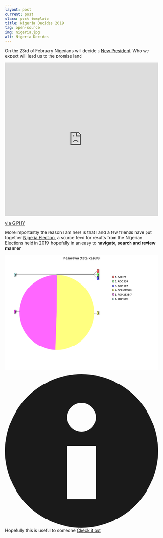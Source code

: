 ```yaml
---
layout: post
current: post
class: post-template
title: Nigeria Decides 2019
tag: open-source
img: nigeria.jpg
alt: Nigeria Decides
---
```



On the 23rd of February Nigerians will decide a [New President](https://en.wikipedia.org/wiki/2019_Nigerian_general_election). Who we expect will lead us to the promise land

<div style="width:100%;height:0;padding-bottom:100%;position:relative;"><iframe src="https://giphy.com/embed/2FXerza4GD744" width="100%" height="100%" style="position:absolute" frameBorder="0" class="giphy-embed" allowFullScreen></iframe></div><p><a href="https://giphy.com/gifs/boy-meets-world-cory-matthews-2FXerza4GD744">via GIPHY</a></p>


More importantly the reason I am here is that I and a few friends have put together [Nigeria Election](https://ngdecides.tecmie.com), a source feed for results from the Nigerian Elections held in 2019, hopefully in an easy to **navigate, search and review manner**

 <svg viewBox="0 0 800 600" xmlns="http://www.w3.org/2000/svg" xmlns:xlink="http://www.w3.org/1999/xlink" xml:space="preserve"><g font-family="Arial" font-size="11px" fill="none" fill-rule="evenodd" stroke-linecap="square"><rect id="b19992" x="0" y="0" width="800" height="600" /><use xlink:href="#b19992" fill="#FFFFFF" /><path id="b19993" stroke-linecap="butt" d="M270.5,105.5 A195,195 0 0 1 270.66,105.5 L270.5,300.5 L270.5,105.5 Z" /><use xlink:href="#b19993" fill="#FF6666" stroke="#FF6666" /><path id="b19994" stroke-linecap="butt" d="M269.735,105.502 A195,195 0 0 1 270.5,105.5 L270.5,300.5 L269.735,105.502 Z" /><use xlink:href="#b19994" fill="#CCFFFF" stroke="#CCFFFF" /><path id="b19995" stroke-linecap="butt" d="M270.66,105.5 A195,195 0 0 1 271.383,105.502 L270.5,300.5 L270.66,105.5 Z" /><use xlink:href="#b19995" fill="#80FF80" stroke="#80FF80" /><path id="b19996" stroke-linecap="butt" d="M271.383,105.502 A195,195 0 0 1 271.611,105.503 L270.5,300.5 L271.383,105.502 Z" /><use xlink:href="#b19996" fill="#6666FF" stroke="#6666FF" /><path id="b19997" stroke-linecap="butt" d="M263.872,495.387 A195,195 0 0 1 269.735,105.502 L270.5,300.5 L263.872,495.387 Z" /><use xlink:href="#b19997" fill="#FF66FF" stroke="#FF66FF" /><path id="b19998" stroke-linecap="butt" d="M271.611,105.503 A195,195 0 1 1 263.872,495.387 L270.5,300.5 L271.611,105.503 Z" /><use xlink:href="#b19998" fill="#FFFF80" stroke="#FFFF80" /><line id="b19999" x1="270.5" y1="105.5" x2="270.5" y2="104.5" /><use xlink:href="#b19999" stroke="#000000" /><line id="b20000" x1="270.5" y1="104.5" x2="461.5" y2="104.5" /><use xlink:href="#b20000" stroke="#000000" /><line id="b20001" x1="461.5" y1="104.5" x2="479.5" y2="86.5" /><use xlink:href="#b20001" stroke="#000000" /><line id="b20002" x1="479.5" y1="86.5" x2="480.5" y2="86.5" /><use xlink:href="#b20002" stroke="#000000" /><rect id="b20003" x="480.5" y="77.5" width="13" height="17" /><use xlink:href="#b20003" fill="#FF6666" stroke="#000000" /><text id="b20004" style="font-family:'Open Sans Semibold';font-size:13px;" x="484" y="91">1</text><use xlink:href="#b20004" fill="#000000" /><line id="b20005" x1="271.5" y1="105.5" x2="271.5" y2="104.5" /><use xlink:href="#b20005" stroke="#000000" /><line id="b20006" x1="271.5" y1="104.5" x2="479.5" y2="104.5" /><use xlink:href="#b20006" stroke="#000000" /><line id="b20007" x1="479.5" y1="104.5" x2="480.5" y2="104.5" /><use xlink:href="#b20007" stroke="#000000" /><rect id="b20008" x="480.5" y="95.5" width="13" height="17" /><use xlink:href="#b20008" fill="#80FF80" stroke="#000000" /><text id="b20009" style="font-family:'Open Sans Semibold';font-size:13px;" x="484" y="109">2</text><use xlink:href="#b20009" fill="#000000" /><line id="b20010" x1="271.5" y1="105.5" x2="271.5" y2="104.5" /><use xlink:href="#b20010" stroke="#000000" /><line id="b20011" x1="271.5" y1="104.5" x2="461.5" y2="104.5" /><use xlink:href="#b20011" stroke="#000000" /><line id="b20012" x1="461.5" y1="104.5" x2="479.5" y2="122.5" /><use xlink:href="#b20012" stroke="#000000" /><line id="b20013" x1="479.5" y1="122.5" x2="480.5" y2="122.5" /><use xlink:href="#b20013" stroke="#000000" /><rect id="b20014" x="480.5" y="113.5" width="13" height="17" /><use xlink:href="#b20014" fill="#6666FF" stroke="#000000" /><text id="b20015" style="font-family:'Open Sans Semibold';font-size:13px;" x="484" y="127">3</text><use xlink:href="#b20015" fill="#000000" /><line id="b20016" x1="465.5" y1="304.5" x2="466.5" y2="304.5" /><use xlink:href="#b20016" stroke="#000000" /><line id="b20017" x1="466.5" y1="304.5" x2="479.5" y2="304.5" /><use xlink:href="#b20017" stroke="#000000" /><line id="b20018" x1="479.5" y1="304.5" x2="480.5" y2="304.5" /><use xlink:href="#b20018" stroke="#000000" /><rect id="b20019" x="480.5" y="295.5" width="13" height="17" /><use xlink:href="#b20019" fill="#FFFF80" stroke="#000000" /><text id="b20020" style="font-family:'Open Sans Semibold';font-size:13px;" x="484" y="309">4</text><use xlink:href="#b20020" fill="#000000" /><line id="b20021" x1="75.5" y1="297.5" x2="74.5" y2="297.5" /><use xlink:href="#b20021" stroke="#000000" /><line id="b20022" x1="74.5" y1="297.5" x2="60.5" y2="297.5" /><use xlink:href="#b20022" stroke="#000000" /><line id="b20023" x1="60.5" y1="297.5" x2="59.5" y2="297.5" /><use xlink:href="#b20023" stroke="#000000" /><rect id="b20024" x="46.5" y="288.5" width="13" height="17" /><use xlink:href="#b20024" fill="#FF66FF" stroke="#000000" /><text id="b20025" style="font-family:'Open Sans Semibold';font-size:13px;" x="50" y="302">5</text><use xlink:href="#b20025" fill="#000000" /><line id="b20026" x1="270.5" y1="105.5" x2="270.5" y2="104.5" /><use xlink:href="#b20026" stroke="#000000" /><line id="b20027" x1="270.5" y1="104.5" x2="60.5" y2="104.5" /><use xlink:href="#b20027" stroke="#000000" /><line id="b20028" x1="60.5" y1="104.5" x2="59.5" y2="104.5" /><use xlink:href="#b20028" stroke="#000000" /><rect id="b20029" x="46.5" y="95.5" width="13" height="17" /><use xlink:href="#b20029" fill="#CCFFFF" stroke="#000000" /><text id="b20030" style="font-family:'Open Sans Semibold';font-size:13px;" x="50" y="109">6</text><use xlink:href="#b20030" fill="#000000" /><rect id="b20031" x="561.5" y="110.5" width="9" height="9" /><use xlink:href="#b20031" fill="#FF6666" stroke="#000000" /><text id="b20032" style="font-family:'Open Sans Semibold';font-size:13px;" x="576" y="120">1. AAC 75</text><use xlink:href="#b20032" fill="#000000" /><rect id="b20033" x="561.5" y="133.5" width="9" height="9" /><use xlink:href="#b20033" fill="#80FF80" stroke="#000000" /><text id="b20034" style="font-family:'Open Sans Semibold';font-size:13px;" x="576" y="143">2. ADC 339</text><use xlink:href="#b20034" fill="#000000" /><rect id="b20035" x="561.5" y="156.5" width="9" height="9" /><use xlink:href="#b20035" fill="#6666FF" stroke="#000000" /><text id="b20036" style="font-family:'Open Sans Semibold';font-size:13px;" x="576" y="166">3. ADP 107</text><use xlink:href="#b20036" fill="#000000" /><rect id="b20037" x="561.5" y="179.5" width="9" height="9" /><use xlink:href="#b20037" fill="#FFFF80" stroke="#000000" /><text id="b20038" style="font-family:'Open Sans Semibold';font-size:13px;" x="576" y="189">4. APC 289903</text><use xlink:href="#b20038" fill="#000000" /><rect id="b20039" x="561.5" y="202.5" width="9" height="9" /><use xlink:href="#b20039" fill="#FF66FF" stroke="#000000" /><text id="b20040" style="font-family:'Open Sans Semibold';font-size:13px;" x="576" y="212">5. PDP 283847</text><use xlink:href="#b20040" fill="#000000" /><rect id="b20041" x="561.5" y="225.5" width="9" height="9" /><use xlink:href="#b20041" fill="#CCFFFF" stroke="#000000" /><text id="b20042" style="font-family:'Open Sans Semibold';font-size:13px;" x="576" y="235">6. SDP 359</text><use xlink:href="#b20042" fill="#000000" /><text id="b20043" style="font-family:'Open Sans Semibold';font-size:17px;" x="304" y="24">Nasarawa State Results</text><use xlink:href="#b20043" fill="#000000" /></g></svg>


<div class="flex items-center justify-center pa4 bg-lightest-blue navy">
  <svg class="w1" data-icon="info" viewBox="0 0 32 32" style="fill:currentcolor">
    <title>info icon</title>
    <path d="M16 0 A16 16 0 0 1 16 32 A16 16 0 0 1 16 0 M19 15 L13 15 L13 26 L19 26 z M16 6 A3 3 0 0 0 16 12 A3 3 0 0 0 16 6"></path>
  </svg>
  <span class="lh-title ml3">Hopefully this is useful to someone <a class="f6 link dim ba ph3 pv2 white" href="https://ngdecides.tecmie.com">Check it out</a></span>
</div>

